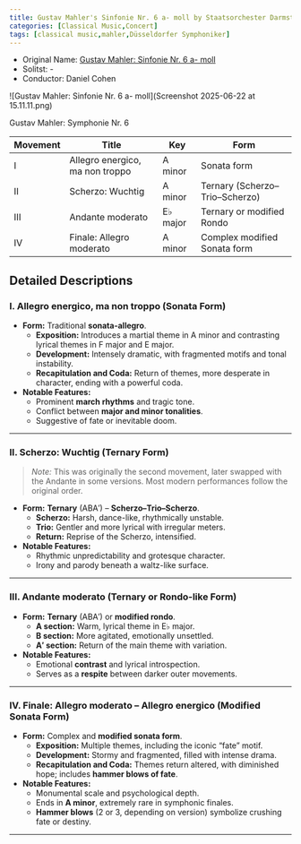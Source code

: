 ```yaml
---
title: Gustav Mahler's Sinfonie Nr. 6 a- moll by Staatsorchester Darmstadt
categories: [Classical Music,Concert]
tags: [classical music,mahler,Düsseldorfer Symphoniker]
---
```


- Original Name: [Gustav Mahler: Sinfonie Nr. 6 a- moll](https://www.concerti.de/termine/mahler-sinfonie-nr-6-a-moll-staatstheater-darmstadt-423673/)
- Solitst: -
- Conductor: Daniel Cohen

![Gustav Mahler: Sinfonie Nr. 6 a- moll](Screenshot 2025-06-22 at 15.11.11.png)

Gustav Mahler: Symphonie Nr. 6

| Movement | Title                          | Key       | Form                           |
|----------|--------------------------------|-----------|--------------------------------|
| I        | Allegro energico, ma non troppo| A minor   | Sonata form                    |
| II       | Scherzo: Wuchtig               | A minor   | Ternary (Scherzo–Trio–Scherzo) |
| III      | Andante moderato               | E♭ major  | Ternary or modified Rondo      |
| IV       | Finale: Allegro moderato       | A minor   | Complex modified Sonata form   |


## Detailed Descriptions

### I. Allegro energico, ma non troppo (Sonata Form)

- **Form:** Traditional **sonata-allegro**.
  - **Exposition:** Introduces a martial theme in A minor and contrasting lyrical themes in F major and E major.
  - **Development:** Intensely dramatic, with fragmented motifs and tonal instability.
  - **Recapitulation and Coda:** Return of themes, more desperate in character, ending with a powerful coda.
- **Notable Features:**
  - Prominent **march rhythms** and tragic tone.
  - Conflict between **major and minor tonalities**.
  - Suggestive of fate or inevitable doom.

---

### II. Scherzo: Wuchtig (Ternary Form)

> *Note:* This was originally the second movement, later swapped with the Andante in some versions. Most modern performances follow the original order.

- **Form:** **Ternary** (ABA′) – **Scherzo–Trio–Scherzo**.
  - **Scherzo:** Harsh, dance-like, rhythmically unstable.
  - **Trio:** Gentler and more lyrical with irregular meters.
  - **Return:** Reprise of the Scherzo, intensified.
- **Notable Features:**
  - Rhythmic unpredictability and grotesque character.
  - Irony and parody beneath a waltz-like surface.

---

### III. Andante moderato (Ternary or Rondo-like Form)

- **Form:** **Ternary** (ABA′) or **modified rondo**.
  - **A section:** Warm, lyrical theme in E♭ major.
  - **B section:** More agitated, emotionally unsettled.
  - **A′ section:** Return of the main theme with variation.
- **Notable Features:**
  - Emotional **contrast** and lyrical introspection.
  - Serves as a **respite** between darker outer movements.

---

### IV. Finale: Allegro moderato – Allegro energico (Modified Sonata Form)

- **Form:** Complex and **modified sonata form**.
  - **Exposition:** Multiple themes, including the iconic “fate” motif.
  - **Development:** Stormy and fragmented, filled with intense drama.
  - **Recapitulation and Coda:** Themes return altered, with diminished hope; includes **hammer blows of fate**.
- **Notable Features:**
  - Monumental scale and psychological depth.
  - Ends in **A minor**, extremely rare in symphonic finales.
  - **Hammer blows** (2 or 3, depending on version) symbolize crushing fate or destiny.

---
